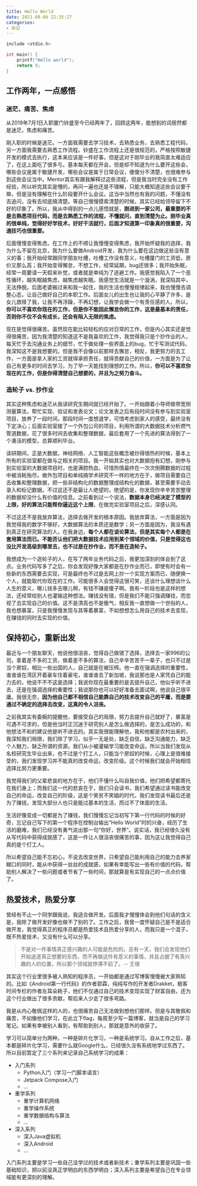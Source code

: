 ```yaml
---
title: Hello World
date: 2021-08-06 22:35:27
categories:
- 杂记
---
```


```c
include <stdio.h>

int main() {
    printf("Hello world");
    return 0;
}
```

<!-- More -->
## 工作两年，一点感悟

### 迷茫、痛苦、焦虑
从2019年7月1日入职厦门铃盛至今已经两年了，回顾这两年，能想到的词居然都是迷茫，焦虑和痛苦。

刚入职的时候是迷茫。一方面我需要去学习技术，去熟悉业务，去熟悉工程代码，另一方面我需要去熟悉工作流程。铃盛在工作流程上还是很规范的，严格按照敏捷开发的模式去执行，这本来应该是一件好事，但是这对于刚毕业的我简直太难适应了，在这上面吃了很多亏。基本每天都在开会，但是却不知道为什么要开这些会，哪些会议是属于敏捷开发，哪些会议是属于日常会议，傻傻分不清楚，也很难参与到这些会议当中。Mentor其实有跟我解释过这些流程，但是我当时完全没有工作经验，所以听完其实是懵的，再问一遍也还是不理解，只能大概知道这些会议要干嘛，但是没有理解在什么阶段要开什么会议。这当中当然也有我的问题，不懂没有去追问，没有去彻底搞清楚。等自己慢慢摸索清楚的时候，其实已经给领导留下不好的印象了。所以，我从中得到的一点儿感悟就是，**刚进到一家公司，最重要的不是去熟悉项目代码，而是去熟悉工作的流程，不懂就问，直到清楚为止。刚毕业真的很单纯，觉得好好学技术，好好干活就行，后面才知道第一印象真的很重要，沟通技巧也很重要。**

后面慢慢变得焦虑。在工作上的不顺让我慢慢变得焦虑，我开始怀疑我的选择，我为什么不留在北京，我为什么要做Android开发，我为什么要在这边做这些没有意义的事；我开始经常跟同学朋友吐槽，吐槽工作没有意义，吐槽厦门的工资低，房价又那么高；我开始变得懈怠，不想工作，经常延期，bug还很多；我开始失眠，经常一周要请一天假来补觉，或者就是单纯为了逃避工作。我感觉我陷入了一个恶性循环，越失眠越焦虑，越焦虑越失眠。我感觉生活就是一个漩涡，我深陷其中，无法挣脱。后面老婆搬过来和我一起住，我的生活也慢慢规律起来，我也慢慢去调整心态，让自己做好自己的本职工作。后面女儿的出生也让我的心平静了许多，是女儿救赎了我，让我不再浮躁，不再幻想，让我学会做一个有责任感的人。所以，**你可以不喜欢你现在的工作，但是你不能因此懈怠你的工作，这是最基本的责任，否则你不仅不会有成长，还会有陷入无限的焦虑。**

现在是觉得很痛苦。虽然现在能比较轻松的应对日常的工作，但是内心其实还是觉得很痛苦，因为我清楚的知道这不是我喜欢的工作，我觉得我只是个抄作业的人，每天忙于去沟通业务上的细节，忙于做处理一些界面上的bug，忙于写测试代码，我深知这不是我想要的。但是我不会像以前那样去懈怠，相反，我更努力的去工作，一方面是拿人家的工资就得承担责任，就得贡献自己的价值，一方面是为了让自己有更多的时间去学习，为了早一天能找到理想的工作。所以，**你可以不喜欢你现在的工作，但是你得清楚自己想要的，并且为之努力奋斗。**

### 造轮子 vs. 抄作业
其实这种焦虑和迷茫从我读研究生期间就已经开始了。一开始跟着小导师做带宽侧测量算法，帮忙实现、验证和发表论文；论文发表之后有段时间没有参与到实验室项目，放养了一段时间，那段时间一度想退学，可惜考虑到家人的感受，最终没有下定决心；后面实验室接了一个外包公司的项目，利用所谓的大数据技术分析燃气管道数据，花了很多时间去收集和整理数据，最后套用了一个先进的算法得到了一个凑活的模型，总算顺利毕业。

读研期间，正是大数据，神经网络、人工智能这些概念被炒得很热的时候，基本上所有的实验室都在做与之相关的项目。我一开始其实也对大数据抱有幻想，刚参与到实验室的大数据项目时，也是满腔热血，可惜热情最终在一次次倒腾数据的过程中被消耗殆尽。做外包项目和单纯搞学术研究不一样的地方在于，做项目需要自己去收集和整理数据，把一些非结构化的数据整理成结构化的数据，甚至需要手动去录入和标记数据。不过这还不是最让人绝望的，绝望的是，你发现你辛辛苦苦整理的数据却没什么有价值的信息。之前看到过一个说法，**数据本身已经决定了模型的上限，好的算法只能帮你逼近这个上限**，在做完实验室项目之后，深感认同。

不过这还不是我放弃算法，选择去做开发的根本原因。我放弃算法，一方面是因为我觉得我的数学不够好，大数据算法的本质还是数学；另一方面是因为，我没有遇到真正在研究算法的人，在我身边，**每个人都在谈论算法，但是其实每个人都是在套用算法而已。不能否认他们把大数据技术应用到某个领域的价值，只是觉得这也没比开发高级到哪里去，也不过是在抄作业，而不是在造轮子。**

我想成为一个造轮子的人，在写了两年业务代码之后，我更加深刻的体会到了这点。业务代码写多了之后，你会发现好像大家都是在抄作业而已，即使有时会有一些新的东西需要去实现，可是最终也不过是去网上抄一个实现方案而已，随便换一个人，就能取代你现在的工作。可能很多人会觉得这很可笑，还谈什么理想谈什么人生的意义，哪儿钱多去哪儿啊，有钱不赚是傻子啊。我有一阶段也是这样的想法，还经常给别人也灌输这种想法。赚钱没有错，但是我们不能只强调赚钱，而忽视了去实现自己的价值。这不是清高也不是傲气，相反我一直想做一个世俗的人，我也想暴富，只是我慢慢发现与其等着暴富，不如想想怎么用自己的技术去变现，在赚钱的同时去实现的价值。

## 保持初心，重新出发
最近与一个朋友聊天，他说他很沮丧，觉得自己做错了选择，选择去一家996的公司，拿着差不多的工资，做着差不多的算法，自己辛辛苦苦干一辈子，也只不过是当个房奴，相比一些出国的人，自己就是在被压榨。他一直在强调选择的重要性，谁谁谁在湾区开着豪车住着豪宅，谁谁谁去了新加坡，我说那也是人家凭自己的能力去的，他说不不不这是选择；我说你现在最重要的是去提升自己，他似乎听不进去，还是在强调选择的重要性；我说那你也可以好好准备去面试啊，他说自己很平庸。我很无奈，**因为他自己都不相信自己能靠自己的技术改变自己的平庸，而是要通过不确定的选择去改变，这真的令人沮丧。**

之前我其实有委婉的提醒他，要接受自己的局限，努力去提升自己就好了，暴富是可遇不可求的，但是他当时正沉迷于研究别人是怎么做选择的，是怎么成功的，和他想法不和的建议他是听不进去的。其实我很能理解他，我和他都是农村出来的，我深知我们局限，我们除了学习，似乎一无是处，缺乏自信，缺乏沟通能力，缺乏个人魅力，缺乏所谓的资源。我们从小被灌输学习能改变命运，所以当我们发现从名校研究生毕业出来，也不过是个打工人，只能当个房奴的时候，心理上是很难接受的，我们发现学习并不能真的改变命运，改变阶级。这个时候我们就会开始相信选择比努力更重要。

我觉得我们的父辈悲哀的地方在于，他们不懂什么叫自我价值，他们把希望都寄托在我们身上；而我们这一代的悲哀在于，我们只会读书，我们希望通过读书能改变自己的命运，改变自己的阶级，这是个笑贫不笑娼的时代，我们发现读书最后还是为了赚钱，发现大部分人也只是能过基本的生活，而过不了体面的生活。

生活好像变成一切都是为了赚钱，我们慢慢忘记当初写下第一行代码的时候的好奇，忘记自己写下的第一个程序在控制台输出“Hello World”时的兴奋，经历了生活的磨难，我们已经没有勇气说出那一句“你好，世界”。说实话，我已经很久没有从写代码中获得成就感了，这是一件让人很沮丧很痛苦的事，因为这让我觉得自己真的是个打工人。

所以希望自己能不忘初心，不说去改变世界，只希望自己能利用自己的能力去养家糊口的同时，能从中获得一丝丝的成就感，如果有幸能写出一些有价值的代码，帮助别人解决了一些问题或者节省了一些时间，那就算是有实现自己的一点点价值了。

## 热爱技术，热爱分享
曾经有不止一个同学跟我说，我适合做开发。后面我才慢慢体会到他们句话的含义是，我除了做开发好像也做不了别的了。工作之后，我曾一度怀疑自己是不是适合做开发，我觉得真正的程序员都是热爱技术且热爱分享的人，而我只是一个混子，既不热爱技术，又没有什么可以分享。

>  不是对一件事情真正感兴趣的人可能是危险的。总有一天，我们会发现他们开始追逐真正想要的东西，而不再做这件有意义的事情，并且占据了有真兴趣的人的位置，所以那个领域就停滞不前了。 ​​​​-- 王垠

其实这个行业里很多被人熟知的程序员，一开始都是通过写博客慢慢被大家熟知的。比如《Android第一行代码》的作者郭霖，纯纯写作的开发者Drakket，极客时间专栏的作者左耳朵耗子，他们不仅通过自己的技术变现实现了财富自由，还为这个行业做出了很多贡献，帮后来人少走了很多弯路。

我是从内心敬佩这样的人的，也很痛苦自己无法做到想他们那样。但是与其敬佩和痛苦，不如像他们学习，在此立下flag，每周至少写一篇博客，就当是自己的学习笔记。如果有幸被别人看到，有帮助到别人，那就是意外的收获了。

学习可以简单分为两种，一种是碎片化学习，一种是系统学习。自从工作之后，基本都是碎片化学习，需要什么就Google什么，已经很久没有系统地学过东西了。所以目前暂定了三个系列来记录自己系统学习的成果：
- 入门系列
    - Python入门（学习一门脚本语言）
    - Jetpack Compose入门
    - ...
- 重学系列
    - 重学计算机网络
    - 重学操作系统
    - 重学数据结构与算法
    - ...
- 深入系列
    - 深入Java虚拟机
    - 深入Android
    - ...

入门系列主要是学习一些自己没学过的技术或者新技术；重学系列主要是巩固一些基础知识，把以前没真正学明白的东西学明白；深入系列主要是希望自己在专业领域能有更深刻的理解。






